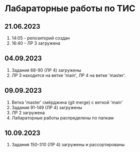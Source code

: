 # Лабараторные работы по ТИС

## 21.06.2023
1. 14:05 - репозиторий создан
2. 16:40 - ЛР 3 загружена

## 04.09.2023
1. Задания 68-90 (ЛР 4) загружены
2. ЛР 3 находится на ветке 'main', ЛР 4 на ветке 'master'.

## 09.09.2023
1. Ветка 'master' смёрджина (git merge) с веткой 'main'
2. Задания 91-149 (ЛР 4) загружены
4. ЛР 2 загружена
5. Лабараторные работы распределены по папкам

## 10.09.2023
1. Задания 150-310 (ЛР 4) загружены и рассортированы
